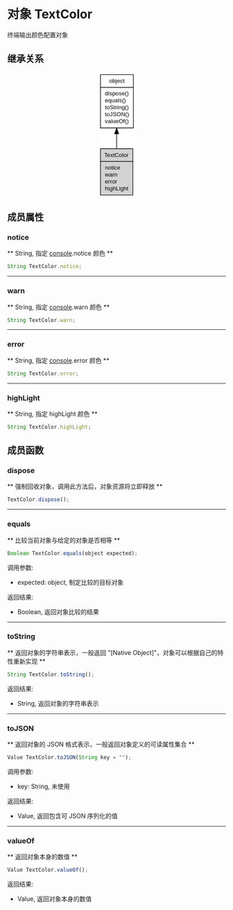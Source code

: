 # 对象 TextColor
终端输出颜色配置对象

## 继承关系
<div style="text-align: center;"><svg width="65pt" height="216pt" viewBox="0.00 0.00 65.00 216.00" xmlns="http://www.w3.org/2000/svg" xmlns:xlink="http://www.w3.org/1999/xlink">
<g id="graph0" class="graph" transform="scale(1 1) rotate(0) translate(4 212)">
<title>%0</title>
<polygon fill="#ffffff" stroke="transparent" points="-4,4 -4,-212 61,-212 61,4 -4,4"/>
<!-- object -->
<g id="node1" class="node">
<title>object</title>
<g id="a_node1"><a xlink:href="object.md" xlink:title="object">
<polygon fill="#ffffff" stroke="transparent" points="0,-116 0,-208 57,-208 57,-116 0,-116"/>
<polygon fill="none" stroke="#000000" points=".5,-186 .5,-208 57.5,-208 57.5,-186 .5,-186"/>
<text text-anchor="start" x="15.6625" y="-194" font-family="Helvetica,sans-Serif" font-size="10.00" fill="#000000">object</text>
<polygon fill="none" stroke="#000000" points=".5,-116 .5,-186 57.5,-186 57.5,-116 .5,-116"/>
<text text-anchor="start" x="5.5" y="-172" font-family="Helvetica,sans-Serif" font-size="10.00" fill="#000000"> dispose()</text>
<text text-anchor="start" x="5.5" y="-160" font-family="Helvetica,sans-Serif" font-size="10.00" fill="#000000"> equals()</text>
<text text-anchor="start" x="5.5" y="-148" font-family="Helvetica,sans-Serif" font-size="10.00" fill="#000000"> toString()</text>
<text text-anchor="start" x="5.5" y="-136" font-family="Helvetica,sans-Serif" font-size="10.00" fill="#000000"> toJSON()</text>
<text text-anchor="start" x="5.5" y="-124" font-family="Helvetica,sans-Serif" font-size="10.00" fill="#000000"> valueOf()</text>
</a>
</g>
</g>
<!-- TextColor -->
<g id="node2" class="node">
<title>TextColor</title>
<g id="a_node2"><a xlink:title="TextColor">
<polygon fill="#d3d3d3" stroke="transparent" points=".5,0 .5,-80 56.5,-80 56.5,0 .5,0"/>
<polygon fill="none" stroke="#000000" points=".5,-58 .5,-80 56.5,-80 56.5,-58 .5,-58"/>
<text text-anchor="start" x="6.834" y="-66" font-family="Helvetica,sans-Serif" font-size="10.00" fill="#000000">TextColor</text>
<polygon fill="none" stroke="#000000" points=".5,0 .5,-58 56.5,-58 56.5,0 .5,0"/>
<text text-anchor="start" x="5.5" y="-44" font-family="Helvetica,sans-Serif" font-size="10.00" fill="#000000"> notice</text>
<text text-anchor="start" x="5.5" y="-32" font-family="Helvetica,sans-Serif" font-size="10.00" fill="#000000"> warn</text>
<text text-anchor="start" x="5.5" y="-20" font-family="Helvetica,sans-Serif" font-size="10.00" fill="#000000"> error</text>
<text text-anchor="start" x="5.5" y="-8" font-family="Helvetica,sans-Serif" font-size="10.00" fill="#000000"> highLight</text>
</a>
</g>
</g>
<!-- object&#45;&gt;TextColor -->
<g id="edge1" class="edge">
<title>object-&gt;TextColor</title>
<path fill="none" stroke="#000000" d="M28.5,-105.8267C28.5,-97.1786 28.5,-88.4003 28.5,-80.193"/>
<polygon fill="#000000" stroke="#000000" points="25.0001,-105.877 28.5,-115.877 32.0001,-105.8771 25.0001,-105.877"/>
</g>
</g>
</svg></div>

## 成员属性
        
### notice
** String, 指定 [console](../../module/ifs/console.md).notice 颜色 **
```JavaScript
String TextColor.notice;
```

--------------------------
### warn
** String, 指定 [console](../../module/ifs/console.md).warn 颜色 **
```JavaScript
String TextColor.warn;
```

--------------------------
### error
** String, 指定 [console](../../module/ifs/console.md).error 颜色 **
```JavaScript
String TextColor.error;
```

--------------------------
### highLight
** String, 指定 highLight 颜色 **
```JavaScript
String TextColor.highLight;
```

## 成员函数
        
### dispose
** 强制回收对象，调用此方法后，对象资源将立即释放 **
```JavaScript
TextColor.dispose();
```

--------------------------
### equals
** 比较当前对象与给定的对象是否相等 **
```JavaScript
Boolean TextColor.equals(object expected);
```

调用参数:
* expected: object, 制定比较的目标对象

返回结果:
* Boolean, 返回对象比较的结果

--------------------------
### toString
** 返回对象的字符串表示，一般返回 "[Native Object]"，对象可以根据自己的特性重新实现 **
```JavaScript
String TextColor.toString();
```

返回结果:
* String, 返回对象的字符串表示

--------------------------
### toJSON
** 返回对象的 JSON 格式表示，一般返回对象定义的可读属性集合 **
```JavaScript
Value TextColor.toJSON(String key = "");
```

调用参数:
* key: String, 未使用

返回结果:
* Value, 返回包含可 JSON 序列化的值

--------------------------
### valueOf
** 返回对象本身的数值 **
```JavaScript
Value TextColor.valueOf();
```

返回结果:
* Value, 返回对象本身的数值

